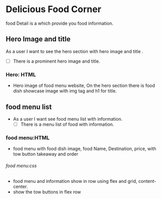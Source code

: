 # Delicious Food Corner

<!-- describe your project -->

food Detail is a which provide you food information.

## Hero Image and title

As a user I want to see the hero section with hero image and title .

- [ ] There is a prominent hero image and title.

### Hero: HTML

- Hero image of food menu website, On the hero section there is food dish
  showcase image with img tag and h1 for title.

## food menu list

- As a user I want see food menu list with information.
  - [ ] There is a menu list of food with information.

### food menu:HTML

- food menu with food dish image, food Name, Destination, price, with tow button
  takeaway and order

###### food menu:css

- food menu and information show in row using flex and grid, content-center.
- show the tow buttons in flex row
